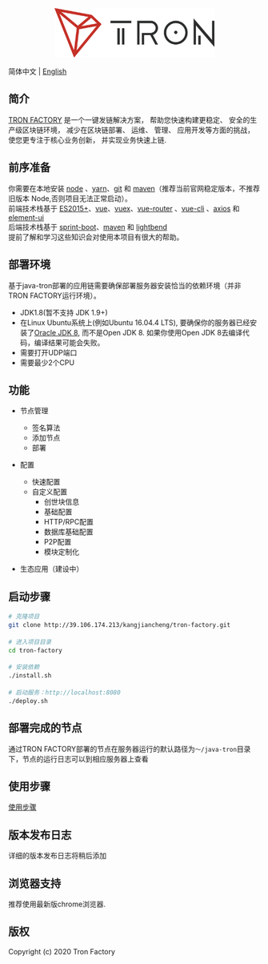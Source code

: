 <p align="center">
  <img width="320" src="./src/main/webapp/tron-factory-vue/src/assets/logo.png">
</p>

简体中文 | [English](./README.md)

## 简介

[TRON FACTORY](http://39.106.174.213/kangjiancheng/tron-factory) 是一个一键发链解决方案， 帮助您快速构建更稳定、 安全的生产级区块链环境， 减少在区块链部署、 运维、 管理、 应用开发等方面的挑战， 使您更专注于核心业务创新， 并实现业务快速上链.

## 前序准备

你需要在本地安装 [node](http://nodejs.org/) 、[yarn](https://yarn.bootcss.com/docs/install/#mac-stable)、[git](https://git-scm.com/) 和 [maven](http://maven.apache.org/)（推荐当前官网稳定版本，不推荐旧版本 Node,否则项目无法正常启动）。   
前端技术栈基于 [ES2015+](http://es6.ruanyifeng.com/)、[vue](https://cn.vuejs.org/index.html)、[vuex](https://vuex.vuejs.org/zh-cn/)、[vue-router](https://router.vuejs.org/zh-cn/) 、[vue-cli](https://github.com/vuejs/vue-cli) 、[axios](https://github.com/axios/axios) 和 [element-ui](https://github.com/ElemeFE/element)  
后端技术栈基于 [sprint-boot](https://spring.io/projects/spring-boot)、[maven](https://maven.apache.org/guides/mini/index.html) 和 [lightbend](https://github.com/lightbend/config)  
提前了解和学习这些知识会对使用本项目有很大的帮助。

## 部署环境

基于java-tron部署的应用链需要确保部署服务器安装恰当的依赖环境（并非TRON FACTORY运行环境）。
- JDK1.8(暂不支持 JDK 1.9+)
- 在Linux Ubuntu系统上(例如Ubuntu 16.04.4 LTS), 要确保你的服务器已经安装了[Oracle JDK 8](https://www.digitalocean.com/community/tutorials/how-to-install-java-with-apt-get-on-ubuntu-16-04), 而不是Open JDK 8. 如果你使用Open JDK 8去编译代码，编译结果可能会失败。
- 需要打开UDP端口
- 需要最少2个CPU

 <p align="center">
  <!-- <img width="900" src="https://wpimg.wallstcn.com/a5894c1b-f6af-456e-82df-1151da0839bf.png"> -->
</p>

## 功能

- 节点管理
  - 签名算法
  - 添加节点
  - 部署

- 配置
  - 快速配置
  - 自定义配置
    - 创世块信息
    - 基础配置
    - HTTP/RPC配置
    - 数据库基础配置
    - P2P配置
    - 模块定制化

- 生态应用（建设中）

## 启动步骤

```bash
# 克隆项目
git clone http://39.106.174.213/kangjiancheng/tron-factory.git

# 进入项目目录
cd tron-factory

# 安装依赖
./install.sh

# 启动服务：http://localhost:8080
./deploy.sh

```

## 部署完成的节点
通过TRON FACTORY部署的节点在服务器运行的默认路径为`～/java-tron`目录下，节点的运行日志可以到相应服务器上查看

## 使用步骤

[使用步骤](./steps/steps.zh.md)

## 版本发布日志

详细的版本发布日志将稍后添加

## 浏览器支持

推荐使用最新版chrome浏览器.

## 版权

Copyright (c) 2020 Tron Factory